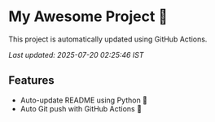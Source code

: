 # My Awesome Project 🚀

This project is automatically updated using GitHub Actions.

_Last updated: 2025-07-20 02:25:46 IST_

## Features
- Auto-update README using Python 🐍
- Auto Git push with GitHub Actions 🤖

